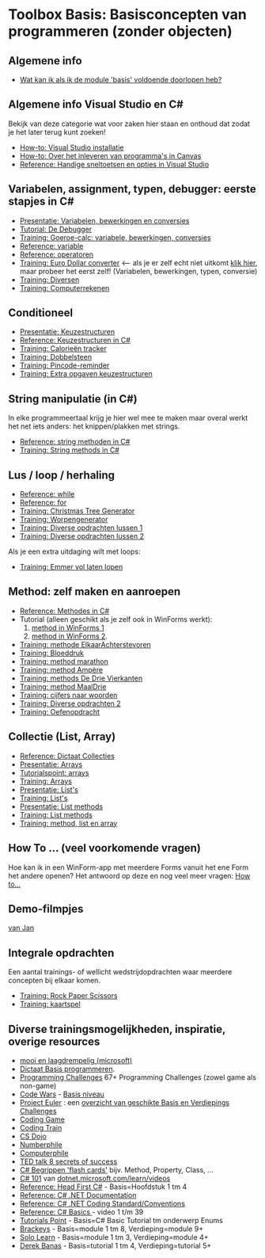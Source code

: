 # Toolbox Basis: Basisconcepten van programmeren (zonder objecten)

## Algemene info
+ [Wat kan ik als ik de module 'basis' voldoende doorlopen heb?](resultaatformulier)


## Algemene info Visual Studio en C#

Bekijk van deze categorie wat voor zaken hier staan en onthoud dat zodat je het later terug kunt zoeken!

+ [How-to: Visual Studio installatie](../process/infoVisualStudioInstallatie)
+ [How-to: Over het inleveren van programma's in Canvas](../process/infoInleverenProgrammas)
+ [Reference: Handige sneltoetsen en opties in Visual Studio](../process/knowVisualStudioShortCutKeys)


## Variabelen, assignment, typen, debugger: eerste stapjes in C#

+ [Presentatie: Variabelen, bewerkingen en conversies](var/Variabelen-bewerkingen-conversies.pptx)
+ [Tutorial: De Debugger](https://stasemsoft.github.io/softwarematerial/docs/basic/debugger/Debugger.pdf)
+ [Training: Goeroe-calc: variabele, bewerkingen, conversies](var/trainingVariabelenBewerkingenConversies)
+ [Reference: variable](var/naslag_Variable.md)
+ [Reference: operatoren](var/naslag_Operatoren.md)
+ [Training: Euro Dollar converter](var/Euro-Dollar-converter.pdf)  <-- als je er zelf echt niet uitkomt [klik hier](https://i872272core.venus.fhict.nl/S1-SOFT%20Recordings/Week%201%20-%20Euro%20Dollar%20Converter.mp4), maar probeer het eerst zelf! (Variabelen, bewerkingen, typen, conversie)
+ [Training: Diversen](var/Extra-opgaven-variabelen.pdf)
+ [Training: Computerrekenen](var/trainingComputerRekenen)

## Conditioneel

+ [Presentatie: Keuzestructuren](https://stasemsoft.github.io/softwarematerial/docs/basic/conditioneel/Keuzestructuren.pptx)
+ [Reference: Keuzestructuren in C#](conditioneel/naslag_Keuzestructuren.md)
+ [Training: Calorieën tracker](https://stasemsoft.github.io/softwarematerial/docs/basic/conditioneel/Calorieën.pdf)
+ [Training: Dobbelsteen](https://stasemsoft.github.io/softwarematerial/docs/basic/conditioneel/Dobbelsteen.pdf)
+ [Training: Pincode-reminder](https://stasemsoft.github.io/softwarematerial/docs/basic/conditioneel/Pincode-reminder.pdf)
+ [Training: Extra opgaven keuzestructuren](https://stasemsoft.github.io/softwarematerial/docs/basic/conditioneel/Extra-opgaven-keuzestructuren.pdf)

## String manipulatie (in C#)

In elke programmeertaal krijg je hier wel mee te maken maar overal werkt het net iets anders: het knippen/plakken met strings.

+ [Reference: string methoden in C#](string_methoden/naslag_StringMethods.md)
+ [Training: String methods in C#](string_methoden/Stringmethoden.pdf)

## Lus / loop / herhaling

+ [Reference: while](lussen/naslag_While)
+ [Reference: for](lussen/naslag_For)
+ [Training: Christmas Tree Generator](https://git.fhict.nl/I872272/ProgrammingChallenges/blob/master/Challenges/Christmas%20Tree%20Generator/Christmas%20Tree%20Generator.pdf)
+ [Training: Worpengenerator](lussen/Worpengenerator.pdf)
+ [Training: Diverse opdrachten lussen 1](https://stasemsoft.github.io/softwarematerial/docs/basic/lussen/Extra%20opgaven%20lussen.pdf)
+ [Training: Diverse opdrachten lussen 2](https://stasemsoft.github.io/softwarematerial/docs/basic/lussen/ExtraLussen.pdf)

Als je een extra uitdaging wilt met loops:
+ [Training: Emmer vol laten lopen](https://git.fhict.nl/I872272/ProgrammingChallenges/tree/master/Challenges/Emmer%20vol%20laten%20lopen)

## Method: zelf maken en aanroepen

+ [Reference: Methodes in C#](methoden/naslag_methods.md)
+ Tutorial (alleen geschikt als je zelf ook in WinForms werkt):
  1. [method in WinForms 1](https://youtu.be/SRwDqyyZFXY?list=PL0EE421AE8BCEBA4A)
  1. [method in WinForms 2](https://youtu.be/ND8aXadDbyg?list=PL0EE421AE8BCEBA4A).
+ [Training: methode ElkaarAchterstevoren](methoden/methodW1W2.md)
+ [Training: Bloeddruk](https://stasemsoft.github.io/softwarematerial/docs/basic/methoden/Bloeddruk%20meten.pdf)  
+ [Training: method marathon](methoden/methodmarathon)
+ [Training: method Ampère](methoden/trainingMethodAmpere)
+ [Training: methods De Drie Vierkanten](methoden/trainingMethodDrieVierkanten)
+ [Training: method MaalDrie](methoden/trainigMethodMaaldrie)
+ [Training: cijfers naar woorden](methoden/exerciseMethodCijfersNaarWoorden)
+ [Training: Diverse opdrachten 2](https://stasemsoft.github.io/softwarematerial/docs/basic/methoden/Opdracht%20methodes%202.pdf)  
+ [Training: Oefenopdracht](https://stasemsoft.github.io/softwarematerial/docs/basic/methoden/Toetsopdracht.pdf)

## Collectie (List, Array)

+ [Reference: Dictaat Collecties](https://stasemsoft.github.io/softwarematerial/docs/basic/collecties/theorie_FUN12_DictaatCollecties.pdf)
+ [Presentatie: Arrays](https://stasemsoft.github.io/softwarematerial/docs/basic/collecties/theorie_FUN12_Arrays.pptx)
+ [Tutorialspoint: arrays](http://www.tutorialspoint.com/csharp/csharp_arrays.htm)
+ [Training: Arrays](https://stasemsoft.github.io/softwarematerial/docs/basic/collecties/exercises_FUN12_Arrays.pdf)
+ [Presentatie: List's](https://stasemsoft.github.io/softwarematerial/docs/basic/collecties/theorie_FUN12_Lists.pptx)
+ [Training: List's](https://stasemsoft.github.io/softwarematerial/docs/basic/collecties/exercises_FUN12Lists.pdf)
+ [Presentatie: List methods](https://stasemsoft.github.io/softwarematerial/docs/basic/collecties/theorie_FUN12_ListMethodes.pptx)
+ [Training: List methods](https://stasemsoft.github.io/softwarematerial/docs/basic/collecties/exercises_FUN12_ListMethodes.pdf)
+ [Training: method, list en array](methoden/exerciseMethodListArray)

## How To ...  (veel voorkomende vragen)

Hoe kan ik in een WinForm-app met meerdere Forms vanuit het ene Form het andere openen?
Het antwoord op deze en nog veel meer vragen:
[How to...](howto)


## Demo-filmpjes

[van Jan](https://i872272core.venus.fhict.nl/S1-SOFT%20Recordings/index.html)

## Integrale opdrachten

Een aantal trainings- of wellicht wedstrijdopdrachten waar meerdere concepten bij elkaar komen.

+ [Training: Rock Paper Scissors](integraal/rockpaperscissors)
+ [Training: kaartspel](integraal/kaartspel)


## Diverse trainingsmogelijkheden, inspiratie, overige resources

+ [mooi en laagdrempelig (microsoft)](https://docs.microsoft.com/en-us/learn/paths/csharp-first-steps/?WT.mc_id=-blog-scottha)
+ [Dictaat Basis programmeren](knowOis11dictaat).
+ [Programming Challenges](https://git.fhict.nl/I872272/ProgrammingChallenges) 67+ Programming Challenges (zowel game als non-game)
+ [Code Wars](https://www.codewars.com/) - [Basis niveau](https://www.codewars.com/kata/search/csharp?q=&r%5B%5D=-8&tags=Fundamentals&beta=false)  
+ [Project Euler](https://projecteuler.net/) : een [overzicht van geschikte Basis en Verdiepings Challenges](https://stasemsoft.github.io/softwarematerial/docs/basic/OIS11%20en%20OIS12%20-%20Project%20Euler%20challenges.pdf)  
+ [Coding Game](https://www.codingame.com/)  
+ [Coding Train](https://www.youtube.com/channel/UCvjgXvBlbQiydffZU7m1_aw)  
+ [CS Dojo](https://www.youtube.com/channel/UCxX9wt5FWQUAAz4UrysqK9A)  
+ [Numberphile](https://www.youtube.com/channel/UCoxcjq-8xIDTYp3uz647V5A)  
+ [Computerphile](https://www.youtube.com/user/Computerphile)  
+ [TED talk 8 secrets of success](https://www.ted.com/talks/richard_st_john_s_8_secrets_of_success?language=nl)  
+ [C# Begrippen 'flash cards'](https://quizlet.com/18210232/c-sharp-terminology-flash-cards/) bijv. Method, Property, Class, ...
+ [C# 101](https://www.youtube.com/playlist?list=PLdo4fOcmZ0oVxKLQCHpiUWun7vlJJvUiN) van [dotnet.microsoft.com/learn/videos](https://dotnet.microsoft.com/learn/videos)
+ [Reference: Head First C#](https://www.oreilly.com/library/view/head-first-c/9781449358846/) - Basis=Hoofdstuk 1 tm 4
+ [Reference: C# .NET Documentation](https://docs.microsoft.com/en-us/dotnet/#pivot=docs&panel=getstarted)  
+ [Reference: C# .NET Coding Standard/Conventions](https://github.com/ktaranov/naming-convention/blob/master/C%23%20Coding%20Standards%20and%20Naming%20Conventions.md)  
+ [Reference: C# Basics ](https://www.youtube.com/playlist?list=PLYMOUCVo86jGzNXPgyKB-B1IvE1LoXKi6) - video 1 t/m 39  
+ [Tutorials Point](https://www.tutorialspoint.com/csharp/) - Basis=C# Basic Tutorial tm onderwerp Enums  
+ [Brackeys](https://www.youtube.com/playlist?list=PLPV2KyIb3jR6ZkG8gZwJYSjnXxmfPAl51) - Basis=module 1 tm 8, Verdieping=module 9+  
+ [Solo Learn](https://www.sololearn.com/Course/CSharp) - Basis=module 1 tm 3, Verdieping=module 4+  
+ [Derek Banas](https://www.youtube.com/watch?v=0p0JLFZj2C8&list=PLGLfVvz_LVvRX6xK1oi0reKci6ignjdSa) - Basis=tutorial 1 tm 4, Verdieping=tutorial 5+  
